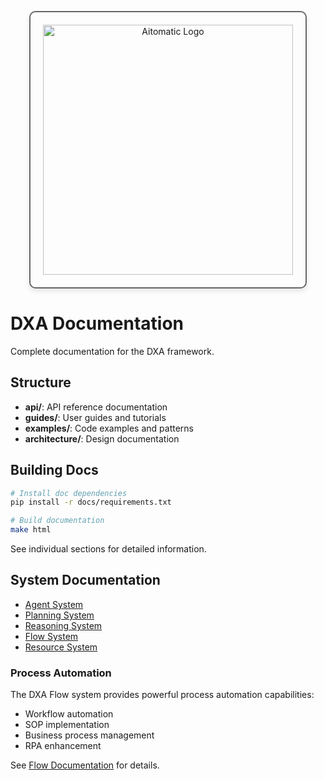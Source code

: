 <!-- markdownlint-disable MD041 -->
<!-- markdownlint-disable MD033 -->
<p align="center">
  <img src="https://cdn.prod.website-files.com/62a10970901ba826988ed5aa/62d942adcae82825089dabdb_aitomatic-logo-black.png" alt="Aitomatic Logo" width="400" style="border: 2px solid #666; border-radius: 10px; padding: 20px; box-shadow: 0 4px 8px rgba(0,0,0,0.1);"/>
</p>

# DXA Documentation

Complete documentation for the DXA framework.

## Structure

- **api/**: API reference documentation
- **guides/**: User guides and tutorials
- **examples/**: Code examples and patterns
- **architecture/**: Design documentation

## Building Docs

```bash
# Install doc dependencies
pip install -r docs/requirements.txt

# Build documentation
make html
```

See individual sections for detailed information.

## System Documentation

- [Agent System](../dxa/agent/README.md)
- [Planning System](../dxa/core/planning/README.md)
- [Reasoning System](../dxa/core/reasoning/README.md)
- [Flow System](../dxa/flow/README.md)
- [Resource System](../dxa/core/resource/README.md)

### Process Automation

The DXA Flow system provides powerful process automation capabilities:

- Workflow automation
- SOP implementation
- Business process management
- RPA enhancement

See [Flow Documentation](../dxa/flow/README.md) for details.
